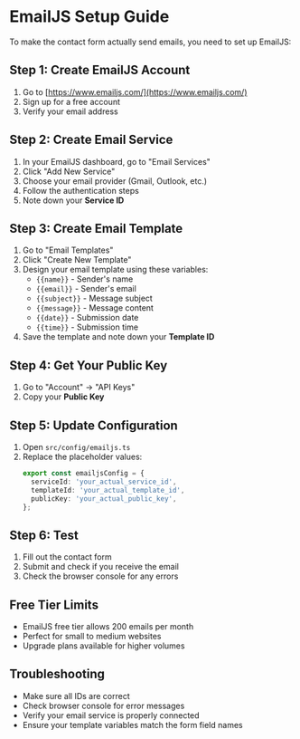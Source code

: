 # EmailJS Setup Guide

To make the contact form actually send emails, you need to set up EmailJS:

## Step 1: Create EmailJS Account
1. Go to [https://www.emailjs.com/](https://www.emailjs.com/)
2. Sign up for a free account
3. Verify your email address

## Step 2: Create Email Service
1. In your EmailJS dashboard, go to "Email Services"
2. Click "Add New Service"
3. Choose your email provider (Gmail, Outlook, etc.)
4. Follow the authentication steps
5. Note down your **Service ID**

## Step 3: Create Email Template
1. Go to "Email Templates"
2. Click "Create New Template"
3. Design your email template using these variables:
   - `{{name}}` - Sender's name
   - `{{email}}` - Sender's email
   - `{{subject}}` - Message subject
   - `{{message}}` - Message content
   - `{{date}}` - Submission date
   - `{{time}}` - Submission time
4. Save the template and note down your **Template ID**

## Step 4: Get Your Public Key
1. Go to "Account" → "API Keys"
2. Copy your **Public Key**

## Step 5: Update Configuration
1. Open `src/config/emailjs.ts`
2. Replace the placeholder values:
   ```typescript
   export const emailjsConfig = {
     serviceId: 'your_actual_service_id',
     templateId: 'your_actual_template_id',
     publicKey: 'your_actual_public_key',
   };
   ```

## Step 6: Test
1. Fill out the contact form
2. Submit and check if you receive the email
3. Check the browser console for any errors

## Free Tier Limits
- EmailJS free tier allows 200 emails per month
- Perfect for small to medium websites
- Upgrade plans available for higher volumes

## Troubleshooting
- Make sure all IDs are correct
- Check browser console for error messages
- Verify your email service is properly connected
- Ensure your template variables match the form field names 